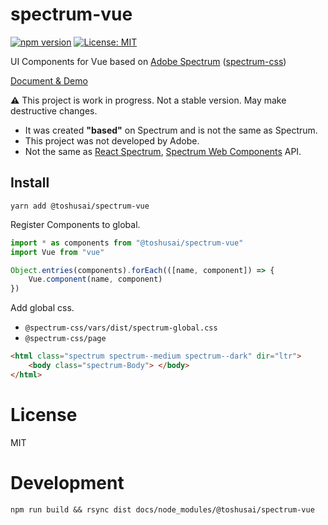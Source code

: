 # spectrum-vue

[![npm version](https://badge.fury.io/js/@toshusai%2Fspectrum-vue.svg)](https://badge.fury.io/js/@toshusai%2Fspectrum-vue)
[![License: MIT](https://img.shields.io/badge/License-MIT-yellow.svg)](https://opensource.org/licenses/MIT)

UI Components for Vue based on [Adobe Spectrum](https://spectrum.adobe.com/) ([spectrum-css](https://github.com/adobe/spectrum-css))

[Document & Demo](https://toshusai.github.io/spectrum-vue/)

__:warning:__ This project is work in progress. Not a stable version. May make destructive changes.

- It was created __"based"__ on Spectrum and is not the same as Spectrum.
- This project was not developed by Adobe.
- Not the same as [React Spectrum](https://github.com/adobe/react-spectrum), [Spectrum Web Components](https://github.com/adobe/spectrum-web-components) API.


## Install
```
yarn add @toshusai/spectrum-vue
```

Register Components to global.
```ts
import * as components from "@toshusai/spectrum-vue"
import Vue from "vue"

Object.entries(components).forEach(([name, component]) => {
    Vue.component(name, component)
})
```

Add global css.  
- `@spectrum-css/vars/dist/spectrum-global.css`
- `@spectrum-css/page`

```html
<html class="spectrum spectrum--medium spectrum--dark" dir="ltr">
    <body class="spectrum-Body"> </body>
</html>
```

# License
MIT


# Development


```
npm run build && rsync dist docs/node_modules/@toshusai/spectrum-vue
```